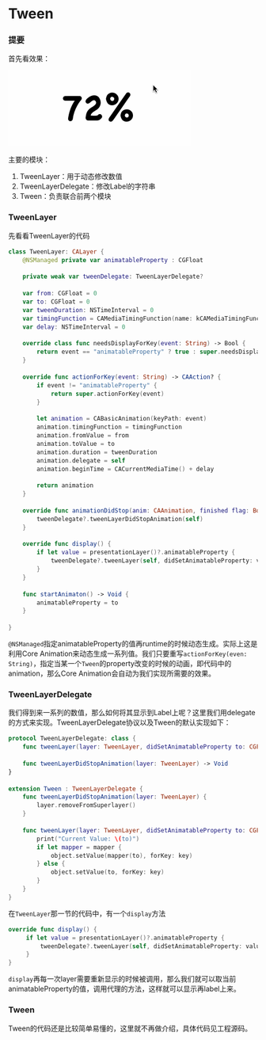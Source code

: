 # Tween

### 提要

首先看效果：

![preview](tween_preview.gif)

主要的模块：

1. TweenLayer：用于动态修改数值
2. TweenLayerDelegate：修改Label的字符串
3. Tween：负责联合前两个模块

### TweenLayer

先看看TweenLayer的代码

```Swift
class TweenLayer: CALayer {
    @NSManaged private var animatableProperty : CGFloat
    
    private weak var tweenDelegate: TweenLayerDelegate?
    
    var from: CGFloat = 0
    var to: CGFloat = 0
    var tweenDuration: NSTimeInterval = 0
    var timingFunction = CAMediaTimingFunction(name: kCAMediaTimingFunctionLinear)
    var delay: NSTimeInterval = 0
    
    override class func needsDisplayForKey(event: String) -> Bool {
        return event == "animatableProperty" ? true : super.needsDisplayForKey(event)
    }
    
    override func actionForKey(event: String) -> CAAction? {
        if event != "animatableProperty" {
            return super.actionForKey(event)
        }
        
        let animation = CABasicAnimation(keyPath: event)
        animation.timingFunction = timingFunction
        animation.fromValue = from
        animation.toValue = to
        animation.duration = tweenDuration
        animation.delegate = self
        animation.beginTime = CACurrentMediaTime() + delay
        
        return animation
    }
    
    override func animationDidStop(anim: CAAnimation, finished flag: Bool) {
        tweenDelegate?.tweenLayerDidStopAnimation(self)
    }
    
    override func display() {
        if let value = presentationLayer()?.animatableProperty {
            tweenDelegate?.tweenLayer(self, didSetAnimatableProperty: value)
        }
    }
    
    func startAnimaton() -> Void {
        animatableProperty = to
    }
    
}
```

`@NSManaged`指定animatableProperty的值再runtime的时候动态生成。实际上这是利用Core Animation来动态生成一系列值。我们只要重写`actionForKey(even: String)`，指定当某一个`Tween`的property改变的时候的动画，即代码中的animation，那么Core Animation会自动为我们实现所需要的效果。

### TweenLayerDelegate

我们得到来一系列的数值，那么如何将其显示到Label上呢？这里我们用delegate的方式来实现。TweenLayerDelegate协议以及Tween的默认实现如下：

```Swift
protocol TweenLayerDelegate: class {
    func tweenLayer(layer: TweenLayer, didSetAnimatableProperty to: CGFloat) -> Void
    
    func tweenLayerDidStopAnimation(layer: TweenLayer) -> Void
}

extension Tween : TweenLayerDelegate {
    func tweenLayerDidStopAnimation(layer: TweenLayer) {
        layer.removeFromSuperlayer()
    }
    
    func tweenLayer(layer: TweenLayer, didSetAnimatableProperty to: CGFloat) {
        print("Current Value: \(to)")
        if let mapper = mapper {
            object.setValue(mapper(to), forKey: key)
        } else {
            object.setValue(to, forKey: key)
        }
    }
}
```

在`TweenLayer`那一节的代码中，有一个`display`方法

```Swift
override func display() {
     if let value = presentationLayer()?.animatableProperty {
         tweenDelegate?.tweenLayer(self, didSetAnimatableProperty: value)
     }
}
```

`display`再每一次layer需要重新显示的时候被调用，那么我们就可以取当前animatableProperty的值，调用代理的方法，这样就可以显示再label上来。

### Tween

Tween的代码还是比较简单易懂的，这里就不再做介绍，具体代码见工程源码。



